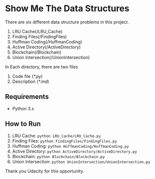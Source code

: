 # Show Me The Data Structures
There are six different data structure problems in this project.
1. LRU Cache(/LRU_Cache)
2. Finding Files(/FindingFiles)
3. Huffman Coding(/HuffmanCoding)
4. Active Directory(/ActiveDirectory)
5. Blockchain(/Blockchain)
6. Union Intersection(/UnionIntersection)

In Each directory, there are two files
1. Code file (_*.py_)
2. Description (_*.md_)

## Requirements
- Python 3.x

## How to Run
1. LRU Cache: `python LRU_Cache/LRU_Cache.py`
2. Finding Files: `python FindingFiles/FindingFiles.py`
3. Huffman Coding: `python HuffmanCoding/HuffmanCoding.py`
4. Active Directory: `python ActiveDirectory/ActiveDirectory.py`
5. Blockchain: `python Blockchain/Blockchain.py`
6. Union Intersection: `python UnionIntersection/UnionIntersection.py`

Thank you Udacity for this opportunity.

